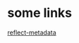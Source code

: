 # some links

[reflect-metadata](http://blog.wolksoftware.com/decorators-metadata-reflection-in-typescript-from-novice-to-expert-part-4)